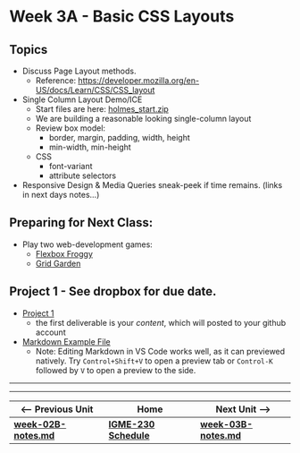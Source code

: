 # Week 3A - Basic CSS Layouts

## Topics
- Discuss Page Layout methods.
    - Reference: https://developer.mozilla.org/en-US/docs/Learn/CSS/CSS_layout
- Single Column Layout Demo/ICE
    - Start files are here: [holmes_start.zip](https://github.com/tonethar/IGME-230-Master/blob/master/exercises/week-4/holmes_start.zip)
    - We are building a reasonable looking single-column layout
    - Review box model:
        - border, margin, padding, width, height
        - min-width, min-height
    - CSS
        - font-variant
        - attribute selectors
- Responsive Design & Media Queries sneak-peek if time remains.  (links in next days notes...)      

## Preparing for Next Class:
- Play two web-development games:
    - [Flexbox Froggy](http://flexboxfroggy.com)
    - [Grid Garden](http://cssgridgarden.com)

## Project 1 - See dropbox for due date.
- [Project 1](../projects/project-1.md)
    - the first deliverable is your *content*, which will posted to your github account
- [Markdown Example File](../projects/_supporting-files/steam-invaders-demo.md.zip)
    - Note: Editing Markdown in VS Code works well, as it can previewed natively.  Try `Control+Shift+V` to open a preview tab or `Control-K` followed by `V` to open a preview to the side.

<hr><hr>

| <-- Previous Unit | Home | Next Unit -->
| --- | --- | --- 
| [**week-02B-notes.md**](week-02B-notes.md)     |  [**IGME-230 Schedule**](../schedule.md) | [**week-03B-notes.md**](week-03B-notes.md)
